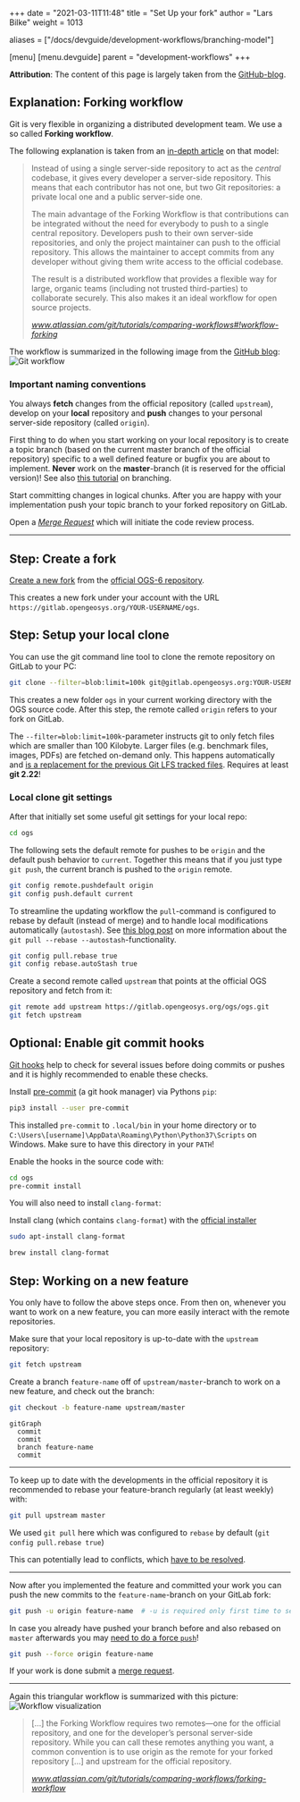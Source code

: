 +++
date = "2021-03-11T11:48"
title = "Set Up your fork"
author = "Lars Bilke"
weight = 1013

aliases = ["/docs/devguide/development-workflows/branching-model"]

[menu]
  [menu.devguide]
    parent = "development-workflows"
+++

<div class='note'>

**Attribution**: The content of this page is largely taken from the [GitHub-blog](https://github.com/blog/2042-git-2-5-including-multiple-worktrees-and-triangular-workflows).
</div>

## Explanation: Forking workflow

Git is very flexible in organizing a distributed development team. We use a so called **Forking workflow**.

The following explanation is taken from an [in-depth article](https://www.atlassian.com/git/tutorials/comparing-workflows#!workflow-forking) on that model:

<!-- vale off -->

> Instead of using a single server-side repository to act as the *central* codebase, it gives every developer a server-side repository. This means that each contributor has not one, but two Git repositories: a private local one and a public server-side one.
>
> The main advantage of the Forking Workflow is that contributions can be integrated without the need for everybody to push to a single central repository. Developers push to their own server-side repositories, and only the project maintainer can push to the official repository. This allows the maintainer to accept commits from any developer without giving them write access to the official codebase.
>
> The result is a distributed workflow that provides a flexible way for large, organic teams (including not trusted third-parties) to collaborate securely. This also makes it an ideal workflow for open source projects.
>
> <cite><a href="https://www.atlassian.com/git/tutorials/comparing-workflows#!workflow-forking">www.atlassian.com/git/tutorials/comparing-workflows#!workflow-forking</a> </cite>
>

<!-- vale on -->

The workflow is summarized in the following image from the [GitHub blog](https://github.com/blog/2042-git-2-5-including-multiple-worktrees-and-triangular-workflows):
![Git workflow](https://cloud.githubusercontent.com/assets/1319791/8943755/5dcdcae4-354a-11e5-9f82-915914fad4f7.png)

<div class='note'>

### Important naming conventions

You always **fetch** changes from the official repository (called `upstream`), develop on your **local** repository and **push** changes to your personal server-side repository (called `origin`).

</div>

First thing to do when you start working on your local repository is to create a topic branch (based on the current master branch of the official repository) specific to a well defined feature or bugfix you are about to implement. **Never** work on the **master**-branch (it is reserved for the official version)! See also [this tutorial](https://www.atlassian.com/git/tutorials/using-branches) on branching.

Start committing changes in logical chunks. After you are happy with your implementation push your topic branch to your forked repository on GitLab.

Open a [*Merge Request*](https://docs.gitlab.com/ee/user/project/merge_requests/) which will initiate the code review process.

----

## Step: Create a fork

[Create a new fork](https://gitlab.opengeosys.org/ogs/ogs/-/forks/new) from the [official OGS-6 repository](https://gitlab.opengeosys.org/ogs/ogs).

This creates a new fork under your account with the URL `https://gitlab.opengeosys.org/YOUR-USERNAME/ogs`.

## Step: Setup your local clone

You can use the git command line tool to clone the remote repository on GitLab to your PC:

```bash
git clone --filter=blob:limit=100k git@gitlab.opengeosys.org:YOUR-USERNAME/ogs.git
```

This creates a new folder `ogs` in your current working directory with the OGS source code. After this step, the remote called `origin` refers to your fork on GitLab.

<div class='note'>

The `--filter=blob:limit=100k`-parameter instructs git to only fetch files which are smaller than 100 Kilobyte. Larger files (e.g. benchmark files, images, PDFs) are fetched on-demand only. This happens automatically and [is a replacement for the previous Git LFS tracked files](https://github.com/ufz/ogs/issues/2961). Requires at least **git 2.22**!

</div>

### Local clone git settings

After that initially set some useful git settings for your local repo:

```bash
cd ogs
```

The following sets the default remote for pushes to be `origin` and the default push behavior to `current`. Together this means that if you just type `git push`, the current branch is pushed to the `origin` remote.

```bash
git config remote.pushdefault origin
git config push.default current
```

To streamline the updating workflow the `pull`-command is configured to rebase by default (instead of merge) and to handle local modifications automatically (`autostash`). See [this blog post](https://cscheng.info/2017/01/26/git-tip-autostash-with-git-pull-rebase.html) on more information about the `git pull --rebase --autostash`-functionality.

```bash
git config pull.rebase true
git config rebase.autoStash true
```

Create a second remote called `upstream` that points at the official OGS repository and fetch from it:

```bash
git remote add upstream https://gitlab.opengeosys.org/ogs/ogs.git
git fetch upstream
```

<!-- TODO: rerecord with GitLab -->
<!-- {{< asciinema url="https://asciinema.org/a/249002" speed="3" rows="20" >}} -->

## Optional: Enable git commit hooks

[Git hooks](https://git-scm.com/book/en/v2/Customizing-Git-Git-Hooks) help to check for several issues before doing commits or pushes and it is highly recommended to enable these checks.

Install [pre-commit](https://pre-commit.com/) (a git hook manager) via Pythons `pip`:

```bash
pip3 install --user pre-commit
```

This installed `pre-commit` to `.local/bin` in your home directory or to `C:\Users\[username]\AppData\Roaming\Python\Python37\Scripts` on Windows. Make sure to have this directory in your `PATH`!

Enable the hooks in the source code with:

```bash
cd ogs
pre-commit install
```

You will also need to install `clang-format`:

<div class='win'>

Install clang (which contains `clang-format`) with the [official installer](https://prereleases.llvm.org/win-snapshots/LLVM-12.0.0-6923b0a7-win64.exe)

</div>

<div class='linux'>

```bash
sudo apt-install clang-format
```

</div>

<div class='mac'>

```bash
brew install clang-format
```

</div>

## Step: Working on a new feature

You only have to follow the above steps once. From then on, whenever you want to work on a new feature, you can more easily interact with the remote repositories.

Make sure that your local repository is up-to-date with the `upstream` repository:

```bash
git fetch upstream
```

Create a branch `feature-name` off of `upstream/master`-branch to work on a new feature, and check out the branch:

```bash
git checkout -b feature-name upstream/master
```

```mermaid
gitGraph
  commit
  commit
  branch feature-name
  commit
```

----

To keep up to date with the developments in the official repository it is recommended to rebase your feature-branch regularly (at least weekly) with:

```bash
git pull upstream master
```

We used `git pull` here which was configured to `rebase` by default (`git config pull.rebase true`)

<div class="note">

This can potentially lead to conflicts, which [have to be resolved](https://www.git-tower.com/learn/git/faq/solve-merge-conflicts).

</div>

----

Now after you implemented the feature and committed your work you can push the new commits to the `feature-name`-branch on your GitLab fork:

```bash
git push -u origin feature-name  # -u is required only first time to set up the remote-tracking.
```

<div class="note">

In case you already have pushed your branch before and also rebased on `master` afterwards you may [need to do a force `push`](https://www.git-tower.com/learn/git/faq/git-force-push)!

```bash
git push --force origin feature-name
```

</div>

If your work is done submit a [merge request](https://gitlab.opengeosys.org/ogs/ogs/-/merge_requests/new).

----

Again this triangular workflow is summarized with this picture:
![Workflow visualization](https://cloud.githubusercontent.com/assets/1319791/8943755/5dcdcae4-354a-11e5-9f82-915914fad4f7.png)

<!-- vale off -->

> […] the Forking Workflow requires two remotes—one for the official repository, and one for the developer’s personal server-side repository. While you can call these remotes anything you want, a common convention is to use origin as the remote for your forked repository […] and upstream for the official repository.
>
> <cite><a href="https://www.atlassian.com/git/tutorials/comparing-workflows/forking-workflow">www.atlassian.com/git/tutorials/comparing-workflows/forking-workflow</a> </cite>

<!-- vale on -->
